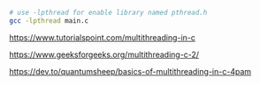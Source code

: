```bash
# use -lpthread for enable library named pthread.h
gcc -lpthread main.c
```

https://www.tutorialspoint.com/multithreading-in-c

https://www.geeksforgeeks.org/multithreading-c-2/

https://dev.to/quantumsheep/basics-of-multithreading-in-c-4pam